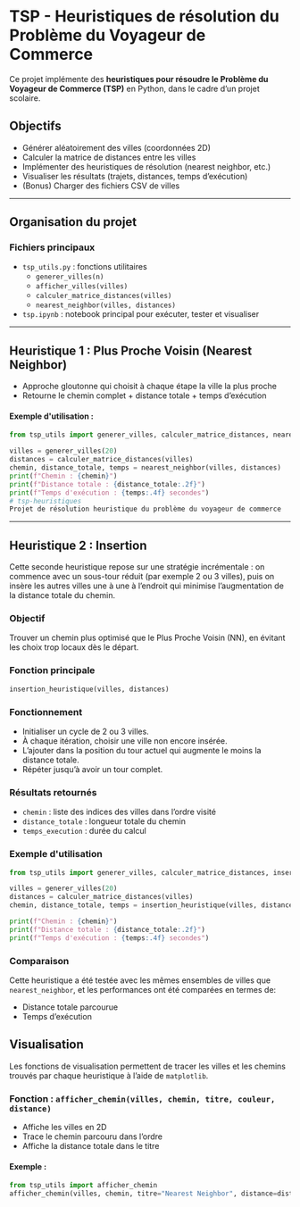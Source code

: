 # TSP - Heuristiques de résolution du Problème du Voyageur de Commerce

Ce projet implémente des **heuristiques pour résoudre le Problème du Voyageur de Commerce (TSP)** en Python, dans le cadre d’un projet scolaire.

## Objectifs

- Générer aléatoirement des villes (coordonnées 2D)
- Calculer la matrice de distances entre les villes
- Implémenter des heuristiques de résolution (nearest neighbor, etc.)
- Visualiser les résultats (trajets, distances, temps d’exécution)
- (Bonus) Charger des fichiers CSV de villes

---

## Organisation du projet

### Fichiers principaux

- `tsp_utils.py` : fonctions utilitaires
  - `generer_villes(n)`
  - `afficher_villes(villes)`
  - `calculer_matrice_distances(villes)`
  - `nearest_neighbor(villes, distances)`
- `tsp.ipynb` : notebook principal pour exécuter, tester et visualiser

---

## Heuristique 1 : Plus Proche Voisin (Nearest Neighbor)

- Approche gloutonne qui choisit à chaque étape la ville la plus proche
- Retourne le chemin complet + distance totale + temps d’exécution

#### Exemple d'utilisation :
```python
from tsp_utils import generer_villes, calculer_matrice_distances, nearest_neighbor

villes = generer_villes(20)
distances = calculer_matrice_distances(villes)
chemin, distance_totale, temps = nearest_neighbor(villes, distances)
print(f"Chemin : {chemin}")
print(f"Distance totale : {distance_totale:.2f}")
print(f"Temps d'exécution : {temps:.4f} secondes")
# tsp-heuristiques
Projet de résolution heuristique du problème du voyageur de commerce
```

---

## **Heuristique 2 : Insertion** 
Cette seconde heuristique repose sur une stratégie incrémentale : on commence avec un sous-tour réduit (par exemple 2 ou 3 villes), puis on insère les autres villes une à une à l’endroit qui minimise l’augmentation de la distance totale du chemin.

### Objectif
Trouver un chemin plus optimisé que le Plus Proche Voisin (NN), en évitant les choix trop locaux dès le départ.

### Fonction principale
```python
insertion_heuristique(villes, distances)
```
### Fonctionnement
- Initialiser un cycle de 2 ou 3 villes.
- À chaque itération, choisir une ville non encore insérée.
- L’ajouter dans la position du tour actuel qui augmente le moins la distance totale.
- Répéter jusqu’à avoir un tour complet.

### Résultats retournés
- `chemin` : liste des indices des villes dans l’ordre visité
- `distance_totale` : longueur totale du chemin
- `temps_execution` : durée du calcul

### Exemple d'utilisation
```python
from tsp_utils import generer_villes, calculer_matrice_distances, insertion_heuristique

villes = generer_villes(20)
distances = calculer_matrice_distances(villes)
chemin, distance_totale, temps = insertion_heuristique(villes, distances)

print(f"Chemin : {chemin}")
print(f"Distance totale : {distance_totale:.2f}")
print(f"Temps d'exécution : {temps:.4f} secondes")
```
### Comparaison
Cette heuristique a été testée avec les mêmes ensembles de villes que `nearest_neighbor`, et les performances ont été comparées en termes de:
- Distance totale parcourue
- Temps d’exécution

## Visualisation

Les fonctions de visualisation permettent de tracer les villes et les chemins trouvés par chaque heuristique à l’aide de `matplotlib`.

### Fonction : `afficher_chemin(villes, chemin, titre, couleur, distance)`
- Affiche les villes en 2D
- Trace le chemin parcouru dans l’ordre
- Affiche la distance totale dans le titre

#### Exemple :
```python
from tsp_utils import afficher_chemin
afficher_chemin(villes, chemin, titre="Nearest Neighbor", distance=distance_totale)